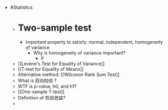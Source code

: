 - #Statistics
	- # Two-sample test
		- Important property to satisfy: normal, independent, homogeneity of variance
			- Why is homogeneity of variance important?
				- If
	- [[Levene's Test for Equality of Variance]]
	- [[T-test for Equality of Means]]
	- Alternative method: [[Wilcoxon Rank Sum Test]]
	- What is 双向检验？
	- WTF is p-value, h0, and h1?
	- [[One-sample T-test]]
	- Definition of 检验效益?
	-